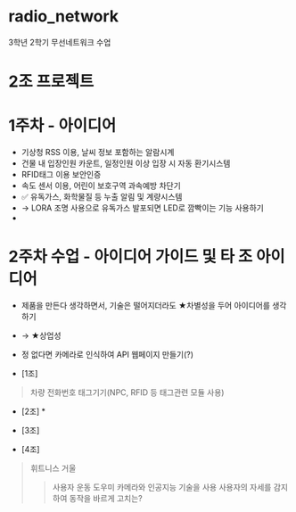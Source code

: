 # radio_network
3학년 2학기 무선네트워크 수업

# 2조 프로젝트

# 1주차 - 아이디어
- 기상청 RSS 이용, 날씨 정보 포함하는 알람시계
- 건물 내 입장인원 카운트, 일정인원 이상 입장 시 자동 환기시스템
- RFID태그 이용 보안인증
- 속도 센서 이용, 어린이 보호구역 과속예방 차단기
- ✅ 유독가스, 화학물질 등 누출 알림 및 계량시스템
- → LORA 조명 사용으로 유독가스 발포되면 LED로 깜빡이는 기능 사용하기
- 
# 2주차 수업 - 아이디어 가이드 및 타 조 아이디어
- 제품을 만든다 생각하면서, 기술은 떨어지더라도 ★차별성을 두어 아이디어를 생각하기
- → ★상업성

- 정 없다면 카메라로 인식하여 API 웹페이지 만들기(?)


- [1조]
> 차량 전화번호 태그기기(NPC, RFID 등 태그관련 모듈 사용)

- [2조] *
>

- [3조]
>

- [4조]
> 휘트니스 거울
>  >  사용자 운동 도우미
>  >  카메라와 인공지능 기술을 사용
>  >  사용자의 자세를 감지하여 동작을 바르게 고치는?
